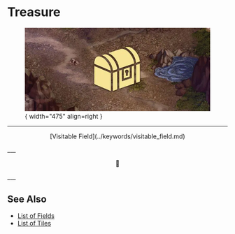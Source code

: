 # Treasure

<figure markdown="span">

![Treasure Map Location](../assets/locations-treasure_symbol.webp){ width="475" align=right }

</figure>

___
<p style="text-align: center;" markdown>[Visitable Field](../keywords/visitable_field.md)</p>
___
<p style="text-align: center;" markdown>🚧</p>
___


## See Also

- [List of Fields](index.md)
- [List of Tiles](../tiles/index.md)
